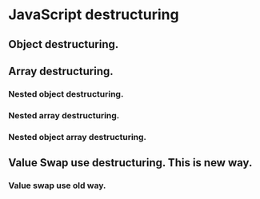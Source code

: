 # JavaScript destructuring

## Object destructuring.

## Array destructuring.

### Nested object destructuring.

### Nested array destructuring.

### Nested object array destructuring.

## Value Swap use destructuring. This is new way.

### Value swap use old way.
